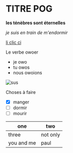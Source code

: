# TITRE POG

**les ténèbres sont éternelles**

*je suis en train de m'endormir*

[li clic ci](https://www.jellygummies.com/gifs)

Le verbe owoer
- je owo
- tu owos
- nous owoions

![sus](https://www.queensjournal.ca/sites/default/files/img/story/2020/10/01/among_us.png)


Choses à faire
- [x] manger
- [ ] dormir
- [ ] mourir

| one| two |
| ----------- | ----------- |
| three | not only |
| you and me | paul |
